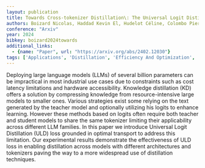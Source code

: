 ```yaml
---
layout: publication
title: Towards Cross-tokenizer Distillation\: The Universal Logit Distillation Loss For Llms
authors: Boizard Nicolas, Haddad Kevin El, Hudelot Céline, Colombo Pierre
conference: "Arxiv"
year: 2024
bibkey: boizard2024towards
additional_links:
  - {name: "Paper", url: "https://arxiv.org/abs/2402.12030"}
tags: ['Applications', 'Distillation', 'Efficiency And Optimization', 'Model Architecture']
---
```

Deploying large language models (LLMs) of several billion parameters can be impractical in most industrial use cases due to constraints such as cost latency limitations and hardware accessibility. Knowledge distillation (KD) offers a solution by compressing knowledge from resource-intensive large models to smaller ones. Various strategies exist some relying on the text generated by the teacher model and optionally utilizing his logits to enhance learning. However these methods based on logits often require both teacher and student models to share the same tokenizer limiting their applicability across different LLM families. In this paper we introduce Universal Logit Distillation (ULD) loss grounded in optimal transport to address this limitation. Our experimental results demonstrate the effectiveness of ULD loss in enabling distillation across models with different architectures and tokenizers paving the way to a more widespread use of distillation techniques.
